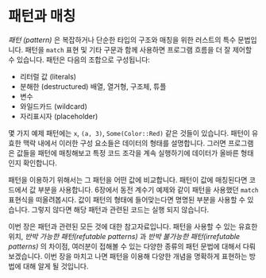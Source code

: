 # 패턴과 매칭

*패턴 (pattern)* 은 복잡하거나 단순한 타입의 구조와 매칭을
위한 러스트의 특수 문법입니다. 패턴을 `match` 표현 및 기타
구문과 함께 사용하면 프로그램 흐름을 더 잘 제어할 수 있습니다.
패턴은 다음의 조합으로 구성됩니다:

* 리터럴 값 (literals)
* 분해한 (destructured) 배열, 열거형, 구조체, 튜플
* 변수
* 와일드카드 (wildcard)
* 자리표시자 (placeholder)

몇 가지 예제 패턴에는 `x`, `(a, 3)`, `Some(Color::Red)` 같은 것들이 있습니다.
패턴이 유효한 맥락 내에서 이러한 구성 요소들은 데이터의 형태를 설명합니다.
그러면 프로그램은 값들을 패턴에 매칭해보고 특정 코드 조각을 계속 실행하기에
데이터가 올바른 형태인지 확인합니다.

패턴을 이용하기 위해서는 그 패턴을 어떤 값에 비교합니다. 패턴이
값에 매칭된다면 코드에서 값 부분을 사용합니다. 6장에서 동전 계수기
예제와 같이 패턴을 사용했던 `match` 표현식을 떠올려봅시다. 값이
패턴의 형태에 들어맞는다면 명명된 부분을 사용할 수 있습니다.
그렇지 않다면 해당 패턴과 관련된 코드는 실행 되지 않습니다.

이번 장은 패턴과 관련된 모든 것에 대한 참고자료입니다. 패턴을 사용할
수 있는 유효한 위치, *반박 가능한 패턴(refutable patterns)* 과
*반박 불가능한 패턴(irrefutable patterns)* 의 차이점, 여러분이 접해볼 수 있는
다양한 종류의 패턴 문법에 대해서 다뤄보겠습니다. 이번 장을 마치고 나면 패턴을
이용해 다양한 개념을 명확하게 표현하는 방법에 대해 알게 될 것입니다.
